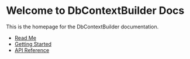 # Welcome to DbContextBuilder Docs

This is the homepage for the DbContextBuilder documentation.

- [Read Me](https://github.com/Chris-Wolfgang/DbContextBuilder)
- [Getting Started](docs/getting-started.md)
- [API Reference](api/toc.html)

